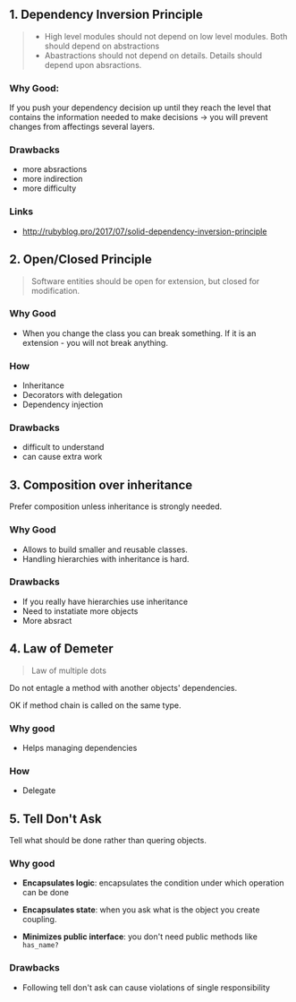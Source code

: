 ## 1. Dependency Inversion Principle
> - High level modules should not depend on low level modules. Both should depend on abstractions
> - Abastractions should not depend on details. Details should depend upon absractions.

### Why Good:

If you push your dependency decision up until they reach the level that contains the information needed to make decisions -> you will prevent changes from affectings several layers.

### Drawbacks
- more absractions
- more indirection
- more difficulty

### Links

- http://rubyblog.pro/2017/07/solid-dependency-inversion-principle

## 2. Open/Closed Principle

> Software entities should be open for extension, but closed for modification.

### Why Good

- When you change the class you can break something. If it is an extension - you will not break anything.

### How
- Inheritance
- Decorators with delegation
- Dependency injection

### Drawbacks
- difficult to understand
- can cause extra work

## 3. Composition over inheritance

Prefer composition unless inheritance is strongly needed.

### Why Good
- Allows to build smaller and reusable classes.
- Handling hierarchies with inheritance is hard.

### Drawbacks
- If you really have hierarchies use inheritance
- Need to instatiate more objects
- More absract

## 4. Law of Demeter

> Law of multiple dots

Do not entagle a method with another objects' dependencies.

OK if method chain is called on the same type.

### Why good
- Helps managing dependencies

### How
- Delegate

## 5. Tell Don't Ask

Tell what should be done rather than quering objects.

### Why good
- **Encapsulates logic**: encapsulates the condition under which operation can be done

- **Encapsulates state**: when you ask what is the object you create coupling.

- **Minimizes public interface**: you don't need public methods like `has_name?`

### Drawbacks

- Following tell don't ask can cause violations of single responsibility

